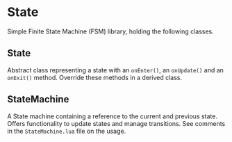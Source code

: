 # State
Simple Finite State Machine (FSM) library, holding the following classes.
## State
Abstract class representing a state with an `onEnter()`, an `onUpdate()` and an `onExit()` method. 
Override these methods in a derived class.

## StateMachine
A State machine containing a reference to the current and previous state. 
Offers functionality to update states and manage transitions. See comments in the `StateMachine.lua` file on the usage.
